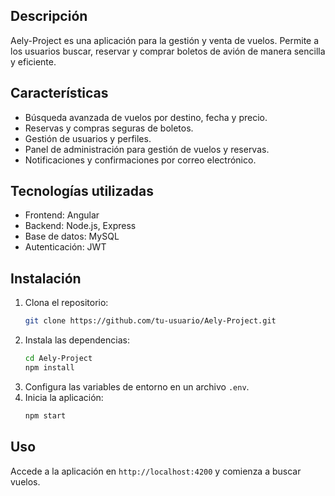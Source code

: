 ## Descripción

Aely-Project es una aplicación para la gestión y venta de vuelos. Permite a los usuarios buscar, reservar y comprar boletos de avión de manera sencilla y eficiente.

## Características

- Búsqueda avanzada de vuelos por destino, fecha y precio.
- Reservas y compras seguras de boletos.
- Gestión de usuarios y perfiles.
- Panel de administración para gestión de vuelos y reservas.
- Notificaciones y confirmaciones por correo electrónico.

## Tecnologías utilizadas

- Frontend: Angular
- Backend: Node.js, Express
- Base de datos: MySQL
- Autenticación: JWT

## Instalación

1. Clona el repositorio:
    ```bash
    git clone https://github.com/tu-usuario/Aely-Project.git
    ```
2. Instala las dependencias:
    ```bash
    cd Aely-Project
    npm install
    ```
3. Configura las variables de entorno en un archivo `.env`.
4. Inicia la aplicación:
    ```bash
    npm start
    ```

## Uso

Accede a la aplicación en `http://localhost:4200` y comienza a buscar vuelos.

